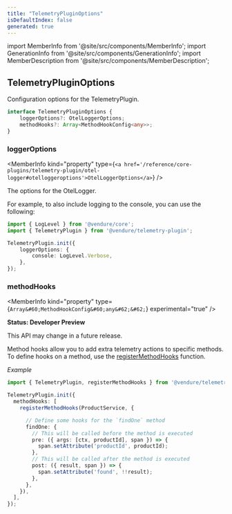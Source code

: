 ```yaml
---
title: "TelemetryPluginOptions"
isDefaultIndex: false
generated: true
---
```

<!-- This file was generated from the Vendure source. Do not modify. Instead, re-run the "docs:build" script -->
import MemberInfo from '@site/src/components/MemberInfo';
import GenerationInfo from '@site/src/components/GenerationInfo';
import MemberDescription from '@site/src/components/MemberDescription';


## TelemetryPluginOptions

<GenerationInfo sourceFile="packages/telemetry-plugin/src/types.ts" sourceLine="18" packageName="@vendure/telemetry-plugin" since="3.3.0" />

Configuration options for the TelemetryPlugin.

```ts title="Signature"
interface TelemetryPluginOptions {
    loggerOptions?: OtelLoggerOptions;
    methodHooks?: Array<MethodHookConfig<any>>;
}
```

<div className="members-wrapper">

### loggerOptions

<MemberInfo kind="property" type={`<a href='/reference/core-plugins/telemetry-plugin/otel-logger#otelloggeroptions'>OtelLoggerOptions</a>`}   />

The options for the OtelLogger.

For example, to also include logging to the console, you can use the following:
```ts
import { LogLevel } from '@vendure/core';
import { TelemetryPlugin } from '@vendure/telemetry-plugin';

TelemetryPlugin.init({
    loggerOptions: {
        console: LogLevel.Verbose,
    },
});
```
### methodHooks

<MemberInfo kind="property" type={`Array&#60;MethodHookConfig&#60;any&#62;&#62;`}  experimental="true" />

**Status: Developer Preview**

This API may change in a future release.

Method hooks allow you to add extra telemetry actions to specific methods.
To define hooks on a method, use the <a href='/reference/core-plugins/telemetry-plugin/register-method-hooks#registermethodhooks'>registerMethodHooks</a> function.

*Example*

```ts
import { TelemetryPlugin, registerMethodHooks } from '@vendure/telemetry-plugin';

TelemetryPlugin.init({
  methodHooks: [
    registerMethodHooks(ProductService, {

      // Define some hooks for the `findOne` method
      findOne: {
        // This will be called before the method is executed
        pre: ({ args: [ctx, productId], span }) => {
          span.setAttribute('productId', productId);
        },
        // This will be called after the method is executed
        post: ({ result, span }) => {
          span.setAttribute('found', !!result);
        },
      },
    }),
  ],
});
```


</div>
